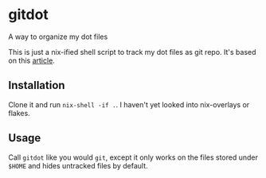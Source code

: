 # gitdot
A way to organize my dot files

This is just a nix-ified shell script to track my dot files as git repo.
It's based on this [article](https://www.atlassian.com/git/tutorials/dotfiles).

## Installation
Clone it and run `nix-shell -if .`. I haven't yet looked into nix-overlays or flakes.

## Usage
Call `gitdot` like you would `git`, except it only works on the files stored under `$HOME`
and hides untracked files by default.
